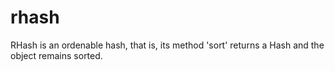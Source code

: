 # rhash
RHash is an ordenable hash, that is, its method 'sort' returns a Hash and the object remains sorted.
